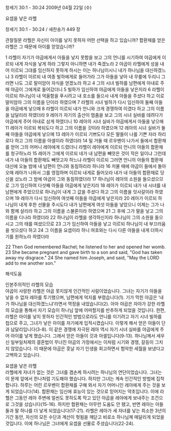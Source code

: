창세기 30:1 - 30:24 
2009년 04월 22일 (수)

요셉을 낳은 라헬



창세기 30:1 - 30:24 / 새찬송가 449 장


관찰질문
라헬은 자신이 아이를 낳지 못하자 어떤 선택을 하고 있습니까?
합환채를 얻은 라헬은 그 때문에 아이를 얻었습니까?

1 라헬이 자기가 야곱에게서 아들을 낳지 못함을 보고 그의 언니를 시기하여 야곱에게 이르되 내게 자식을 낳게 하라 그렇지 아니하면 내가 죽겠노라 2 야곱이 라헬에게 성을 내어 이르되 그대를 임신하지 못하게 하시는 이는 하나님이시니 내가 하나님을 대신하겠느냐 3 라헬이 이르되 내 여종 빌하에게로 들어가라 그가 아들을 낳아 내 무릎에 두리니 그러면 나도 그로 말미암아 자식을 얻겠노라 하고 4 그의 시녀 빌하를 남편에게 아내로 주매 야곱이 그에게로 들어갔더니 5 빌하가 임신하여 야곱에게 아들을 낳은지라 6 라헬이 이르되 하나님이 내 억울함을 푸시려고 내 호소를 들으사 내게 아들을 주셨다 하고 이로 말미암아 그의 이름을 단이라 하였으며 7 라헬의 시녀 빌하가 다시 임신하여 둘째 아들을 야곱에게 낳으매 8 라헬이 이르되 내가 언니와 크게 경쟁하여 이겼다 하고 그의 이름을 납달리라 하였더라 
9 레아가 자기의 출산이 멈춤을 보고 그의 시녀 실바를 데려다가 야곱에게 주어 아내로 삼게 하였더니 10 레아의 시녀 실바가 야곱에게서 아들을 낳으매 11 레아가 이르되 복되도다 하고 그의 이름을 갓이라 하였으며 12 레아의 시녀 실바가 둘째 아들을 야곱에게 낳으매 13 레아가 이르되 기쁘도다 모든 딸들이 나를 기쁜 자라 하리로다 하고 그의 이름을 아셀이라 하였더라 14 밀 거둘 때 르우벤이 나가서 들에서 합환채를 얻어 그의 어머니 레아에게 드렸더니 라헬이 레아에게 이르되 언니의 아들의 합환채를 청구하노라 15 레아가 그에게 이르되 네가 내 남편을 빼앗은 것이 작은 일이냐 그런데 네가 내 아들의 합환채도 빼앗고자 하느냐 라헬이 이르되 그러면 언니의 아들의 합환채 대신에 오늘 밤에 내 남편이 언니와 동침하리라 하니라 16 저물 때에 야곱이 들에서 돌아오매 레아가 나와서 그를 영접하며 이르되 내게로 들어오라 내가 내 아들의 합환채로 당신을 샀노라 그 밤에 야곱이 그와 동침하였더라 17 하나님이 레아의 소원을 들으셨으므로 그가 임신하여 다섯째 아들을 야곱에게 낳은지라 18 레아가 이르되 내가 내 시녀를 내 남편에게 주었으므로 하나님이 내게 그 값을 주셨다 하고 그의 이름을 잇사갈이라 하였으며 19 레아가 다시 임신하여 여섯째 아들을 야곱에게 낳은지라 20 레아가 이르되 하나님이 내게 후한 선물을 주시도다 내가 남편에게 여섯 아들을 낳았으니 이제는 그가 나와 함께 살리라 하고 그의 이름을 스불론이라 하였으며 21 그 후에 그가 딸을 낳고 그의 이름을 디나라 하였더라 22 하나님이 라헬을 생각하신지라 하나님이 그의 소원을 들으시고 그의 태를 여셨으므로 23 그가 임신하여 아들을 낳고 이르되 하나님이 내 부끄러움을 씻으셨다 하고 24 그 이름을 요셉이라 하니 여호와는 다시 다른 아들을 내게 더하시기를 원하노라 하였더라  

22 Then God remembered Rachel; he listened to her and opened her womb. 23 She became pregnant and gave birth to a son and said, "God has taken away my disgrace." 24 She named him Joseph, and said, "May the LORD add to me another son."

해석도움





인본주의적인 라헬의 모습  
야곱이 사랑한 라헬은 야곱 못지않게 인간적인 사람이었습니다. 그녀는 자기가 아들을 낳을 수 없자 레아를 투기했으며, 남편에게 억지를 부렸습니다(1). 기가 막힌 야곱은 ‘내가 하나님을 대신하겠느냐’라면서 역정을 내었습니다(2). 아마 야곱은 자아가 강한 라헬의 모습을 통해서 자기 모습이 하나님 앞에 어떠할지를 반추하게 되었을 것입니다. 한편, 라헬은 아이를 낳지 못하자 인간적인 방법으로라도 언니를 이기려고 자기 시녀 빌하를 첩으로 주고, 그녀가 낳은 아이를 자기에게 입적시켰습니다. 이렇게 해서 얻은 아들이 단과 납달리입니다(3-8). 이 같은 경쟁에 자극된 레아 역시 자기 시녀 실바를 야곱에게 주어 아이를 낳게 했습니다. 그래서 얻은 아들이 갓과 아셀입니다(9-13). 하나님께서 세우신 일부일처제의 결혼법이 무너진 야곱의 가정에서는 이처럼 시기와 경쟁, 갈등이 그치지 않았습니다. 이 때문에 야곱은 훗날 자기 인생을 회고하면서 험악한 세월을 보냈다고 고백하고 있습니다.          

요셉을 낳은 라헬  
라헬에게 자녀가 없는 것은 그녀를 겸손케 하시려는 하나님의 연단이었습니다. 그녀는 이 문제 앞에서 한나처럼 기도해야 했습니다. 하지만 그녀는 계속 인간적인 방법에 집착합니다. 하루는 어린 르우벤이 합환채를 구해 와서 자기 어머니인 레아에게 주는 것을 보게 되었습니다(14). 합환채는 임신에 효능이 있는 것으로 믿어지는 약초입니다. 이에 라헬은 그동안 레아 주변에 얼씬도 못하도록 막고 있던 야곱을 레아에게 보내주는 조건으로 그것을 샀습니다(15-16). 하지만 합환채는 아무런 도움도 안 됐고, 반면 레아는 아들 둘과 딸 하나를 더 낳게 되었습니다(17-21). 라헬은 레아가 세 자녀를 낳는 최소한 3년의 기간 동안, 자신의 모든 수단과 계산이 헛됨을 깨닫고 비로소 하나님께 매달리게 되었을 것입니다. 이에 하나님은 그녀에게 요셉을 선물로 주셨습니다(22-24).